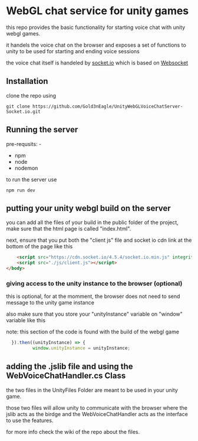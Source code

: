 # WebGL chat service for unity games

this repo provides the basic functionality for starting voice chat with unity webgl games.

it handels the voice chat on the browser and exposes a set of functions to unity to be used for starting and ending voice sessions

the voice chat itself is handeled by [socket.io](https://socket.io/) which is based on [Websocket](https://developer.mozilla.org/en-US/docs/Web/API/WebSockets_API)
## Installation

clone the repo using

``
git clone https://github.com/Gold3nEagle/UnityWebGLVoiceChatServer-Socket.io.git
``

## Running the server

pre-requsits: -

- npm
- node
- nodemon

to run the server use

``
npm run dev
``


## putting your unity webgl build on the server

you can add all the files of your build in the public folder of the project, make sure that the html page is called "index.html".

next, ensure that you put both the "client js" file and socket io cdn link at the bottom of the page like this

```html
    <script src="https://cdn.socket.io/4.5.4/socket.io.min.js" integrity="sha384-/KNQL8Nu5gCHLqwqfQjA689Hhoqgi2S84SNUxC3roTe4EhJ9AfLkp8QiQcU8AMzI" crossorigin="anonymous"></script>
    <script src="./js/client.js"></script>
</body>
```
### giving access to the unity instance to the browser (optional)

this is optional, for at the momment, the browser does not need to send message to the unity game instance

also make sure that you store your "unityInstance" variable on "window" variable
like this

note: this section of the code is found with the build of the webgl game
```javascript
  }).then((unityInstance) => {
          window.unityInstance = unityInstance;
```


## adding the .jslib file and using the WebVoiceChatHandler.cs Class

the two files in the UnityFiles Folder are meant to be used in your unity game.

those two files will allow unity to communicate with the browser where the jslib acts as the birdge and the WebVoiceChatHandler acts as the interface to use the features.

for more info check the wiki of the repo about the files.